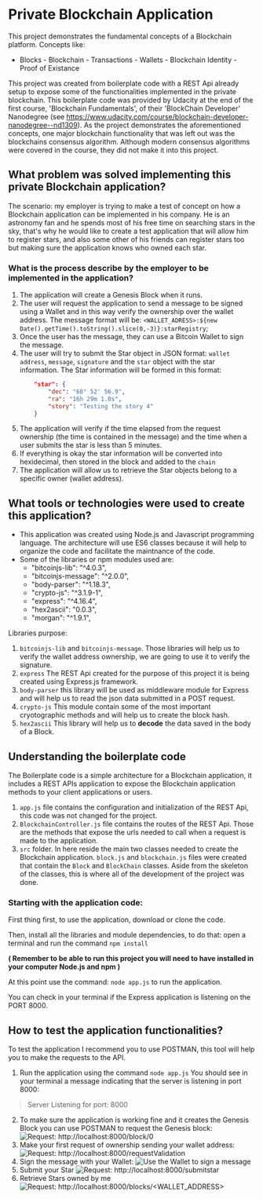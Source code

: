 # Private Blockchain Application

This project demonstrates the fundamental concepts of a Blockchain platform.
Concepts like:
   - Blocks
    - Blockchain
    - Transactions
    - Wallets
    - Blockchain Identity
    - Proof of Existance

This project was created from boilerplate code with a REST Api already setup to expose some of the functionalities
implemented in the private blockchain. This boilerplate code was provided by Udacity at the end of the first course, 'Blockchain Fundamentals',
of their 'BlockChain Developer' Nanodegree (see https://www.udacity.com/course/blockchain-developer-nanodegree--nd1309). As the project
demonstrates the aforementioned concepts, one major blockchain functionality that was left out was the blockchains consensus algorithm. Although 
modern consensus algorithms were covered in the course, they did not make it into this project.

## What problem was solved implementing this private Blockchain application?

The scenario: my employer is trying to make a test of concept on how a Blockchain application can be implemented in his company.
He is an astronomy fan and he spends most of his free time on searching stars in the sky, that's why he would like
to create a test application that will allow him to register stars, and also some other of his friends can register stars
too but making sure the application knows who owned each star.

### What is the process describe by the employer to be implemented in the application?

1. The application will create a Genesis Block when it runs.
2. The user will request the application to send a message to be signed using a Wallet and in this way verify the ownership over the wallet address. The message format will be: `<WALLET_ADRESS>:${new Date().getTime().toString().slice(0,-3)}:starRegistry`;
3. Once the user has the message, they can use a Bitcoin Wallet to sign the message.
4. The user will try to submit the Star object in JSON format: `wallet address`, `message`, `signature` and the `star` object with the star information.
    The Star information will be formed in this format:
    ```json
        "star": {
            "dec": "68° 52' 56.9",
            "ra": "16h 29m 1.0s",
            "story": "Testing the story 4"
		}
    ```
5. The application will verify if the time elapsed from the request ownership (the time is contained in the message) and the time when a user submits the star is less than 5 minutes.
6. If everything is okay the star information will be converted into hexidecimal, then stored in the block and added to the `chain`
7. The application will allow us to retrieve the Star objects belong to a specific owner (wallet address). 


## What tools or technologies were used to create this application?

- This application was created using Node.js and Javascript programming language. The architecture will use ES6 classes
because it will help to organize the code and facilitate the maintnance of the code.
- Some of the libraries or npm modules used are:
    - "bitcoinjs-lib": "^4.0.3",
    - "bitcoinjs-message": "^2.0.0",
    - "body-parser": "^1.18.3",
    - "crypto-js": "^3.1.9-1",
    - "express": "^4.16.4",
    - "hex2ascii": "0.0.3",
    - "morgan": "^1.9.1",

Libraries purpose:

1. `bitcoinjs-lib` and `bitcoinjs-message`. Those libraries will help us to verify the wallet address ownership, we are going to use it to verify the signature.
2. `express` The REST Api created for the purpose of this project it is being created using Express.js framework.
3. `body-parser` this library will be used as middleware module for Express and will help us to read the json data submitted in a POST request.
4. `crypto-js` This module contain some of the most important cryotographic methods and will help us to create the block hash.
5. `hex2ascii` This library will help us to **decode** the data saved in the body of a Block.

## Understanding the boilerplate code

The Boilerplate code is a simple architecture for a Blockchain application, it includes a REST APIs application to expose the Blockchain application methods to your client applications or users.

1. `app.js` file contains the configuration and initialization of the REST Api, this code was not changed for the project.
2. `BlockchainController.js` file contains the routes of the REST Api. Those are the methods that expose the urls needed to call when a request is made to the application.
3. `src` folder. In here reside the main two classes needed to create the Blockchain application. `block.js` and `blockchain.js` files were created that contain the `Block` and `BlockChain` classes. Aside from the skeleton of the classes, this is where all of the development of the project was done.

### Starting with the application code:

First thing first, to use the application, download or clone the code.

Then, install all the libraries and module dependencies, to do that: open a terminal and run the command `npm install`

**( Remember to be able to run this project you will need to have installed in your computer Node.js and npm )**

At this point use the command: `node app.js` to run the application.

You can check in your terminal if the Express application is listening on the PORT 8000.

## How to test the application functionalities?

To test the application I recommend you to use POSTMAN, this tool will help you to make the requests to the API.

1. Run the application using the command `node app.js`
You should see in your terminal a message indicating that the server is listening in port 8000:
> Server Listening for port: 8000

2. To make sure the application is working fine and it creates the Genesis Block you can use POSTMAN to request the Genesis block:
    ![Request: http://localhost:8000/block/0 ](https://s3.amazonaws.com/video.udacity-data.com/topher/2019/April/5ca360cc_request-genesis/request-genesis.png)
3. Make your first request of ownership sending your wallet address:
    ![Request: http://localhost:8000/requestValidation ](https://s3.amazonaws.com/video.udacity-data.com/topher/2019/April/5ca36182_request-ownership/request-ownership.png)
4. Sign the message with your Wallet:
    ![Use the Wallet to sign a message](https://s3.amazonaws.com/video.udacity-data.com/topher/2019/April/5ca36182_request-ownership/request-ownership.png)
5. Submit your Star
     ![Request: http://localhost:8000/submitstar](https://s3.amazonaws.com/video.udacity-data.com/topher/2019/April/5ca365d3_signing-message/signing-message.png)
6. Retrieve Stars owned by me
    ![Request: http://localhost:8000/blocks/<WALLET_ADDRESS>](https://s3.amazonaws.com/video.udacity-data.com/topher/2019/April/5ca362b9_retrieve-stars/retrieve-stars.png)